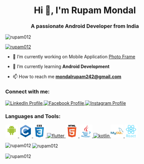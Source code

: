<h1 align="center">Hi 👋, I'm Rupam Mondal</h1>
<h3 align="center">A passionate Android Developer from India</h3>

<p align="left"> <img src="https://komarev.com/ghpvc/?username=rupam012&label=Profile%20views&color=0e75b6&style=flat" alt="rupam012" /> </p>

<p align="left"> <a href="https://github.com/ryo-ma/github-profile-trophy"><img src="https://github-profile-trophy.vercel.app/?username=rupam012" alt="rupam012" /></a> </p>

- 🔭 I’m currently working on Mobile Application [Photo Frame](https://github.com/Rupam012/PhotoFrame)

- 🌱 I’m currently learning **Android Development**

- 📫 How to reach me **mondalrupam242@gmail.com**

<h3 align="left">Connect with me:</h3>
<p align="left">
<a href="https://www.linkedin.com/in/rupam-mondal-83241028a/" target="blank">
  <img align="center" src="https://raw.githubusercontent.com/rahuldkjain/github-profile-readme-generator/master/src/images/icons/Social/linked-in-alt.svg" alt="LinkedIn Profile" height="30" width="40" />
</a>
<a href="https://www.facebook.com/profile.php?id=100056858438473" target="blank">
  <img align="center" src="https://raw.githubusercontent.com/rahuldkjain/github-profile-readme-generator/master/src/images/icons/Social/facebook.svg" alt="Facebook Profile" height="30" width="40" />
</a>
<a href="https://www.instagram.com/rupam_098/" target="blank">
  <img align="center" src="https://raw.githubusercontent.com/rahuldkjain/github-profile-readme-generator/master/src/images/icons/Social/instagram.svg" alt="Instagram Profile" height="30" width="40" />
</a>

<h3 align="left">Languages and Tools:</h3>
<p align="left"> <a href="https://developer.android.com" target="_blank" rel="noreferrer"> <img src="https://raw.githubusercontent.com/devicons/devicon/master/icons/android/android-original-wordmark.svg" alt="android" width="40" height="40"/> </a> <a href="https://www.cprogramming.com/" target="_blank" rel="noreferrer"> <img src="https://raw.githubusercontent.com/devicons/devicon/master/icons/c/c-original.svg" alt="c" width="40" height="40"/> </a> <a href="https://www.w3schools.com/css/" target="_blank" rel="noreferrer"> <img src="https://raw.githubusercontent.com/devicons/devicon/master/icons/css3/css3-original-wordmark.svg" alt="css3" width="40" height="40"/> </a> <a href="https://flutter.dev" target="_blank" rel="noreferrer"> <img src="https://www.vectorlogo.zone/logos/flutterio/flutterio-icon.svg" alt="flutter" width="40" height="40"/> </a> <a href="https://www.w3.org/html/" target="_blank" rel="noreferrer"> <img src="https://raw.githubusercontent.com/devicons/devicon/master/icons/html5/html5-original-wordmark.svg" alt="html5" width="40" height="40"/> </a> <a href="https://www.java.com" target="_blank" rel="noreferrer"> <img src="https://raw.githubusercontent.com/devicons/devicon/master/icons/java/java-original.svg" alt="java" width="40" height="40"/> </a> <a href="https://kotlinlang.org" target="_blank" rel="noreferrer"> <img src="https://www.vectorlogo.zone/logos/kotlinlang/kotlinlang-icon.svg" alt="kotlin" width="40" height="40"/> </a> <a href="https://www.mysql.com/" target="_blank" rel="noreferrer"> <img src="https://raw.githubusercontent.com/devicons/devicon/master/icons/mysql/mysql-original-wordmark.svg" alt="mysql" width="40" height="40"/> </a> <a href="https://reactjs.org/" target="_blank" rel="noreferrer"> <img src="https://raw.githubusercontent.com/devicons/devicon/master/icons/react/react-original-wordmark.svg" alt="react" width="40" height="40"/> </a> </p>

<p><img align="left" src="https://github-readme-stats.vercel.app/api/top-langs?username=rupam012&show_icons=true&locale=en&layout=compact" alt="rupam012" /></p>

<p>&nbsp;<img align="center" src="https://github-readme-stats.vercel.app/api?username=rupam012&show_icons=true&locale=en" alt="rupam012" /></p>

<p><img align="center" src="https://github-readme-streak-stats.herokuapp.com/?user=rupam012&" alt="rupam012" /></p>

